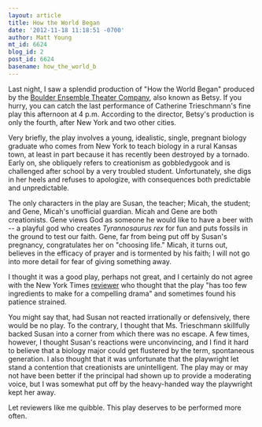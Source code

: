 ```yaml
---
layout: article
title: How the World Began
date: '2012-11-18 11:18:51 -0700'
author: Matt Young
mt_id: 6624
blog_id: 2
post_id: 6624
basename: how_the_world_b
---
```

Last night, I saw a splendid production of "How the World Began" produced by the [Boulder Ensemble Theater Company](http://www.boulderensembletheatre.org/), also known as Betsy. If you hurry, you can catch the last performance of Catherine Trieschmann's fine play this afternoon at 4 p.m. According to the director, Betsy's production is only the fourth, after New York and two other cities. 

Very briefly, the play involves a young, idealistic, single, pregnant biology graduate who comes from New York to teach biology in a rural Kansas town, at least in part because it has recently been destroyed by a tornado. Early on, she obliquely refers to creationism as gobbledygook and is challenged after school by a very troubled student. Unfortunately, she digs in her heels and refuses to apologize, with consequences both predictable and unpredictable.

The only characters in the play are Susan, the teacher; Micah, the student; and Gene, Micah's unofficial guardian. Micah and Gene are both creationists. Gene views God as someone he would like to have a beer with -- a playful god who creates _Tyrannosaurus rex_ for fun and puts fossils in the ground to test our faith. Gene, far from being put off by Susan's pregnancy, congratulates her on "choosing life." Micah, it turns out, believes in the efficacy of prayer and is tormented by his faith; I will not go into more detail for fear of giving something away.

I thought it was a good play, perhaps not great, and I certainly do not agree with the New York Times [reviewer](http://theater.nytimes.com/2012/01/09/theater/reviews/catherine-trieschmanns-how-the-world-began-review.html) who thought that the play "has too few ingredients to make for a compelling drama" and sometimes found his patience strained. 

You might say that, had Susan not reacted irrationally or defensively, there would be no play. To the contrary, I thought that Ms. Trieschmann skillfully backed Susan into a corner from which there was no escape. A few times, however, I thought Susan's reactions were unconvincing, and I find it hard to believe that a biology major could get flustered by the term, spontaneous generation. I also thought that it was unfortunate that the playwright let stand a contention that creationists are unintelligent. The play may or may not have been better if the principal had shown up to provide a moderating voice, but I was somewhat put off by the heavy-handed way the playwright kept her away.

Let reviewers like me quibble. This play deserves to be performed more often.
